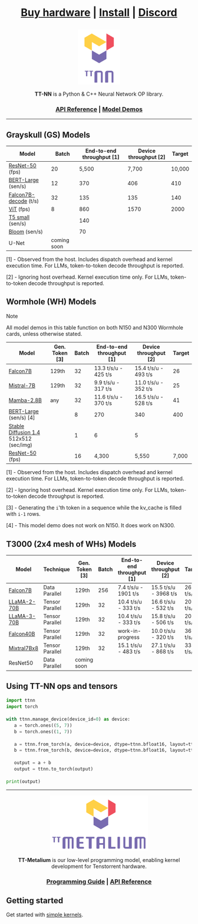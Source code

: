 <div align="center">

<h1>

[Buy hardware](https://tenstorrent.com/cards/) | [Install](./INSTALLING.md) | [Discord](https://discord.gg/tvhGzHQwaj)

</h1>

<img src="./docs/source/common/_static/tt_nn_w_logo.png" alt="ttnn logo" height="150"/>

**TT-NN** is a Python & C++ Neural Network OP library.

<h3>

[API Reference](https://tenstorrent.github.io/tt-metal/latest/ttnn) | [Model Demos](./models/demos/)

</h3>

</div>

---

## Grayskull (GS) Models

| Model                                                      | Batch               | End-to-end throughput [1]    | Device throughput [2]       | Target                              |
|----------------------------------------------------------  |---------------------|------------------------------|-----------------------------|-------------------------------------|
| [ResNet-50](./models/demos/resnet) (fps)                   | 20                  | 5,500                        | 7,700                       | 10,000                              |
| [BERT-Large](./models/demos/bert) (sen/s)                  | 12                  | 370                          | 406                         | 410                                 |
| [Falcon7B-decode](./models/demos/ttnn_falcon7b) (t/s)      | 32                  | 135                          | 135                         | 140                                 |
| [ViT](./models/demos/grayskull/vit) (fps)                  | 8                   | 860                          | 1570                        | 2000                                |
| [T5 small](.models/demos/grayskull/t5) (sen/s)             |                     | 140                          |                             |                                     |
| [Bloom](.models/demos/grayskull/functional_bloom) (sen/s)  |                     | 70                           |                             |                                     |
| U-Net                                                      | coming soon         |                              |                             |                                     |

[1] - Observed from the host. Includes dispatch overhead and kernel execution time. For LLMs, token-to-token decode throughput is reported.

[2] - Ignoring host overhead. Kernel execution time only. For LLMs, token-to-token decode throughput is reported.

## Wormhole (WH) Models

> [!NOTE]
>
> All model demos in this table function on both N150 and N300 Wormhole cards, unless otherwise stated.

| Model                                                                                | Gen. Token [3]     |  Batch               | End-to-end throughput [1]    | Device throughput [2]       | Target         |
|--------------------------------------------------------------------------------------|--------------------|----------------------|------------------------------|-----------------------------|----------------|
| [Falcon7B](./models/demos/wormhole/falcon7b)                                  | 129th              | 32                   | 13.3 t/s/u - 425 t/s         | 15.4 t/s/u - 493 t/s        | 26             |
| [Mistral-7B](./models/demos/wormhole/mistral7b)                               | 129th              | 32                   | 9.9 t/s/u - 317 t/s          | 11.0 t/s/u - 352 t/s        | 25             |
| [Mamba-2.8B](./models/demos/mamba)                                            | any                | 32                   | 11.6 t/s/u - 370 t/s         | 16.5 t/s/u - 528 t/s        | 41             |
| [BERT-Large](./models/demos/metal_BERT_large_11/) (sen/s) [4]                        |                    | 8                    | 270                          | 340                         | 400            |
| [Stable Diffusion 1.4](./models/demos/wormhole/stable_diffusion) 512x512  (sec/img)  |                    | 1                    | 6                            | 5                           |                |
| [ResNet-50](./models/demos/ttnn_resnet) (fps)                                        |                    | 16                   | 4,300                        | 5,550                       | 7,000          |

[1] - Observed from the host. Includes dispatch overhead and kernel execution time. For LLMs, token-to-token decode throughput is reported.

[2] - Ignoring host overhead. Kernel execution time only. For LLMs, token-to-token decode throughput is reported.

[3] - Generating the `i`'th token in a sequence while the kv_cache is filled with `i-1` rows.

[4] - This model demo does not work on N150. It does work on N300.

## T3000 (2x4 mesh of WHs) Models

| Model                                                     |   Technique        | Gen. Token [3]      |  Batch                | End-to-end throughput [1]    | Device throughput [2]        | Target          |
|-----------------------------------------------------------|--------------------|---------------------|-----------------------|------------------------------|------------------------------|-----------------|
| [Falcon7B](./models/demos/t3000/falcon7b)          | Data Parallel      | 129th               |  256                  |  7.4 t/s/u - 1901 t/s        |  15.5 t/s/u - 3968 t/s       |   26 t/s/u      |
| [LLaMA-2-70B](./models/demos/t3000/llama2_70b)     | Tensor Parallel    | 129th               |  32                   | 10.4 t/s/u - 333 t/s         |  16.6 t/s/u - 532 t/s        |   20 t/s/u      |
| [LLaMA-3-70B](./models/demos/t3000/llama3_70b)     | Tensor Parallel    | 129th               |  32                   | 10.4 t/s/u - 333 t/s         |  15.8 t/s/u - 506 t/s        |   20 t/s/u      |
| [Falcon40B](./models/demos/t3000/falcon40b)        | Tensor Parallel    | 129th               |  32                   | work-in-progress             |  10.0 t/s/u - 320 t/s        |   36 t/s/u      |
| [Mixtral7Bx8](./models/demos/t3000/mixtral8x7b)    | Tensor Parallel    | 129th               |  32                   | 15.1 t/s/u - 483 t/s         |  27.1 t/s/u - 868 t/s        |   33 t/s/u      |
| ResNet50                                                  | Data Parallel      | coming soon         |                       |                              |                              |                 |

## Using TT-NN ops and tensors

```python
import ttnn
import torch

with ttnn.manage_device(device_id=0) as device:
   a = torch.ones((5, 7))
   b = torch.ones((1, 7))

   a = ttnn.from_torch(a, device=device, dtype=ttnn.bfloat16, layout=ttnn.TILE_LAYOUT)
   b = ttnn.from_torch(b, device=device, dtype=ttnn.bfloat16, layout=ttnn.TILE_LAYOUT)

   output = a + b
   output = ttnn.to_torch(output)

print(output)
```

---

<div align="center">

<img src="./docs/source/common/_static/tt_metalium_w_logo.png" alt="TT-Metalium logo" height="150"/>

**TT-Metalium** is our low-level programming model, enabling kernel development for Tenstorrent hardware.


<h3>

[Programming Guide](./METALIUM_GUIDE.md) | [API Reference](https://tenstorrent.github.io/tt-metal/latest/tt-metalium)

</h3>
</div>

## Getting started

Get started with [simple kernels](https://tenstorrent.github.io/tt-metal/latest/tt-metalium/tt_metal/examples/index.html).
